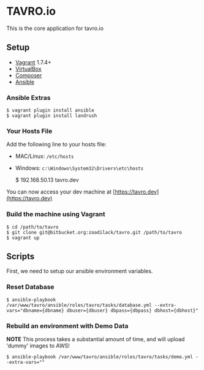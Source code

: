 # TAVRO.io

This is the core application for tavro.io

## Setup

* [Vagrant](http://vagrantup.com/downloads) 1.7.4+
* [VirtualBox](https://www.virtualbox.org/wiki/Downloads)
* [Composer](https://getcomposer.org/doc/00-intro.md)
* [Ansible](http://docs.ansible.com/ansible/intro_installation.html)

### Ansible Extras

    $ vagrant plugin install ansible
    $ vagrant plugin install landrush

### Your Hosts File

Add the following line to your hosts file:

* MAC/Linux: `/etc/hosts`
* Windows: `c:\Windows\System32\Drivers\etc\hosts`

    $ 192.168.50.13      tavro.dev

You can now access your dev machine at [https://tavro.dev](https://tavro.dev)

### Build the machine using Vagrant

    $ cd /path/to/tavro
    $ git clone git@bitbucket.org:zoadilack/tavro.git /path/to/tavro
    $ vagrant up

## Scripts

First, we need to setup our ansible environment variables.


    
### Reset Database

    $ ansible-playbook /var/www/tavro/ansible/roles/tavro/tasks/database.yml --extra-vars="dbname={dbname} dbuser={dbuser} dbpass={dbpass} dbhost={dbhost}"
    
### Rebuild an environment with Demo Data

**NOTE** This process takes a substantial amount of time, and will upload 'dummy' images to AWS!

    $ ansible-playbook /var/www/tavro/ansible/roles/tavro/tasks/demo.yml --extra-vars=""